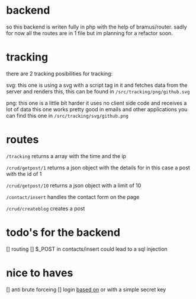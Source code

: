 # backend 

so this backend is writen fully in php with the help of bramus/router. sadly for now all the routes are in 1 file but im planning for a refactor soon.

# tracking 
there are 2 tracking posibilities for tracking:

svg: this one is using a svg with a script tag in it and fetches data from the server and renders this, this can be found in
 `/src/tracking/png/github.svg` 

png: this one is a little bit harder it uses no client side code and receives a lot of data this one works pretty good in emails and other applications you can find this one in `/src/tracking/svg/github.png`

# routes 
`/tracking`
returns a array with the time and the ip

`/crud/getpost/1`
returns a json object with the details for in this case a post with the id of 1

`/crud/getpost/10`
returns a json object with a limit of 10

`/contact/insert`
handles the contact form on the page

`/crud/createblog`
creates a post 

# todo's for the backend
[] routing
[] $_POST in contacts/insert could lead to a sql injection

# nice to haves
[] anti brute forceing
[] login [based on](https://dev.to/mgranados/how-to-build-a-simple-login-with-nextjs-and-react-hooks-255) or with a simple secret key